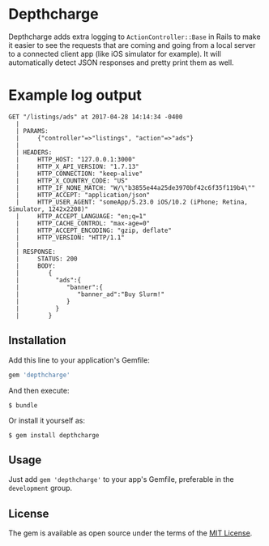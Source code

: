 # Depthcharge

Depthcharge adds extra logging to `ActionController::Base` in Rails to make it easier to see the requests that are coming and going from a local server to a connected client app (like iOS simulator for example). It will automatically detect JSON responses and pretty print them as well.

# Example log output


	GET "/listings/ads" at 2017-04-28 14:14:34 -0400
	  | 
	  | PARAMS:
	  | 	{"controller"=>"listings", "action"=>"ads"}
	  |
	  | HEADERS:
	  |     HTTP_HOST: "127.0.0.1:3000"
	  |     HTTP_X_API_VERSION: "1.7.13"
	  |     HTTP_CONNECTION: "keep-alive"
	  |     HTTP_X_COUNTRY_CODE: "US"
	  |     HTTP_IF_NONE_MATCH: "W/\"b3855e44a25de3970bf42c6f35f119b4\""
	  |     HTTP_ACCEPT: "application/json"
	  |     HTTP_USER_AGENT: "someApp/5.23.0 iOS/10.2 (iPhone; Retina, Simulator, 1242x2208)"
	  |     HTTP_ACCEPT_LANGUAGE: "en;q=1"
	  |     HTTP_CACHE_CONTROL: "max-age=0"
	  |     HTTP_ACCEPT_ENCODING: "gzip, deflate"
	  |     HTTP_VERSION: "HTTP/1.1"
	  | 
	  | RESPONSE:
	  |     STATUS: 200
	  |     BODY:
	  |        {
	  |          "ads":{
	  |             "banner":{
	  |                "banner_ad":"Buy Slurm!"
	  |             }
	  |          }
	  |        } 



## Installation

Add this line to your application's Gemfile:

```ruby
gem 'depthcharge'
```

And then execute:

    $ bundle

Or install it yourself as:

    $ gem install depthcharge

## Usage

Just add `gem 'depthcharge'` to your app's Gemfile, preferable in the `development` group.


## License

The gem is available as open source under the terms of the [MIT License](http://opensource.org/licenses/MIT).

